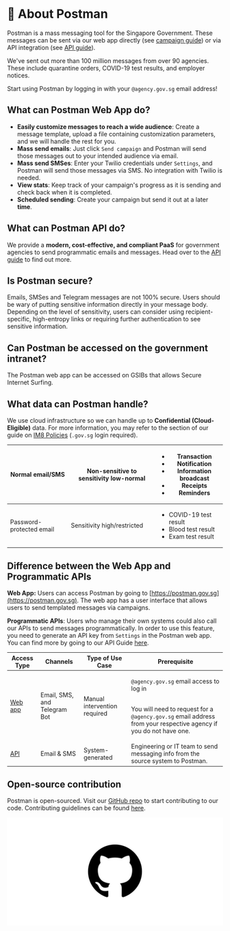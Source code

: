 # 🥳 About Postman

Postman is a mass messaging tool for the Singapore Government. These messages can be sent via our web app directly (see [campaign guide](https://guide.postman.gov.sg/campaign-guide/before-you-start)) or via API integration (see [API guide](https://guide.postman.gov.sg/api-guide/overview)).

We've sent out more than 100 million messages from over 90 agencies. These include quarantine orders, COVID-19 test results, and employer notices.

Start using Postman by logging in with your `@agency.gov.sg` email address!

## What can Postman Web App do?

* **Easily customize messages to reach a wide audience**: Create a message template, upload a file containing customization parameters, and we will handle the rest for you.
* **Mass send emails**: Just click `Send campaign` and Postman will send those messages out to your intended audience via email.
* **Mass send SMSes**: Enter your Twilio credentials under `Settings`, and Postman will send those messages via SMS. No integration with Twilio is needed.
* **View stats**: Keep track of your campaign's progress as it is sending and check back when it is completed.
* **Scheduled sending**: Create your campaign but send it out at a later **time**.

## What can Postman API do?

We provide a **modern, cost-effective, and compliant PaaS** for government agencies to send programmatic emails and messages. Head over to the [API guide](https://guide.postman.gov.sg/api-guide/overview) to find out more.

## Is Postman secure?

Emails, SMSes and Telegram messages are not 100% secure. Users should be wary of putting sensitive information directly in your message body. Depending on the level of sensitivity, users can consider using recipient-specific, high-entropy links or requiring further authentication to see sensitive information.

## Can Postman be accessed on the government intranet?

The Postman web app can be accessed on GSIBs that allows Secure Internet Surfing.

## What data can Postman handle?

We use cloud infrastructure so we can handle up to **Confidential (Cloud-Eligible)** data. For more information, you may refer to the section of our guide on [IM8 Policies](email-api-guide/overview/im8-policies.md) (`.gov.sg` login required).

| Normal email/SMS         | Non-sensitive to sensitivity low-normal | <ul><li>Transaction</li><li>Notification</li><li>Information broadcast</li><li>Receipts</li><li>Reminders</li></ul> |
| ------------------------ | --------------------------------------- | ------------------------------------------------------------------------------------------------------------------- |
| Password-protected email | Sensitivity high/restricted             | <ul><li>COVID-19 test result</li><li>Blood test result</li><li>Exam test result</li></ul>                           |

## Difference between the Web App and Programmatic APIs

**Web App:** Users can access Postman by going to [https://postman.gov.sg](https://postman.gov.sg). The web app has a user interface that allows users to send templated messages via campaigns.

**Programmatic APIs**: Users who manage their own systems could also call our APIs to send messages programmatically. In order to use this feature, you need to generate an API key from `Settings` in the Postman web app. You can find more by going to our API Guide [here](https://guide.postman.gov.sg/api-guide/overview).

| Access Type                                                                    | Channels                     | Type of Use Case             | Prerequisite                                                                                                                                                                                      |
| ------------------------------------------------------------------------------ | ---------------------------- | ---------------------------- | ------------------------------------------------------------------------------------------------------------------------------------------------------------------------------------------------- |
| [Web app](https://guide.postman.gov.sg/campaign-guide/quick-start)             | Email, SMS, and Telegram Bot | Manual intervention required | <p><code>@agency.gov.sg</code> email access to log in</p><p><br>You will need to request for a <code>@agency.gov.sg</code> email address from your respective agency if you do not have one. </p> |
| [API](https://github.com/opengovsg/postmangovsg/blob/master/docs/api-usage.md) | Email & SMS                  | System-generated             | Engineering or IT team to send messaging info from the source system to Postman.                                                                                                                  |

## Open-source contribution

Postman is open-sourced. Visit our [GitHub repo](https://github.com/opengovsg/postmangovsg) to start contributing to our code. Contributing guidelines can be found [here](https://github.com/opengovsg/postmangovsg/blob/master/docs/CONTRIBUTING.md).

![](.gitbook/assets/github-icon-png-26.jpg)
